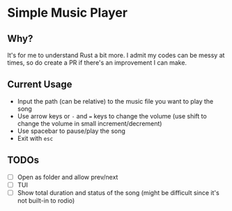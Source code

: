 # Simple Music Player

## Why?
It's for me to understand Rust a bit more. I admit my codes can be messy at times, so do create a PR if there's an improvement I can make. 

## Current Usage
- Input the path (can be relative) to the music file you want to play the song 
- Use arrow keys or `-` and `=` keys to change the volume (use shift to change the volume in small increment/decrement)
- Use spacebar to pause/play the song
- Exit with `esc`

## TODOs
- [ ] Open as folder and allow prev/next
- [ ] TUI
- [ ] Show total duration and status of the song (might be difficult since it's not built-in to rodio)
